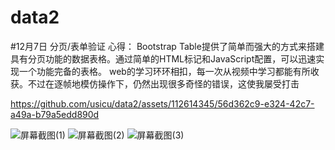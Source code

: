 # data2
#12月7日 分页/表单验证
心得：
Bootstrap Table提供了简单而强大的方式来搭建具有分页功能的数据表格。通过简单的HTML标记和JavaScript配置，可以迅速实现一个功能完备的表格。
web的学习环环相扣，每一次从视频中学习都能有所收获。不过在逐帧地模仿操作下，仍然出现很多奇怪的错误，这使我屡受打击

https://github.com/usicu/data2/assets/112614345/56d362c9-e324-42c7-a49a-b79a5edd890d


![屏幕截图(1)](https://github.com/usicu/data2/assets/112614345/a24bcb5d-7090-4864-ba27-5ee9cfed1fc4)
![屏幕截图(2)](https://github.com/usicu/data2/assets/112614345/6a107701-322e-47d7-94ac-0417e89f396b)
![屏幕截图(3)](https://github.com/usicu/data2/assets/112614345/5e824145-fd42-4939-bb06-a8b5774555f7)
